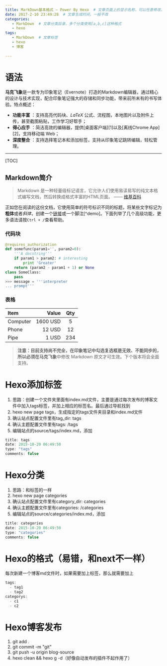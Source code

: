 ```yaml
---
title: MarkDown基本格式 — Power By Hexo  # 文章页面上的显示名称，可以任意修改，不会出现在URL中
date: 2017-2-10 23:49:28  # 文章生成时间，一般不改
categories: 
   - MarkDown  # 文章分类目录，多个分类使用[a,b,c]这种格式
   - hexo
tags: 
   - MarkDown  # 文章标签
   - hexo
   - 博客
   
---
```

# 语法
<!-- more -->

**马克飞象**是一款专为印象笔记（Evernote）打造的Markdown编辑器，通过精心的设计与技术实现，配合印象笔记强大的存储和同步功能，带来前所未有的书写体验。特点概述：
 
- **功能丰富** ：支持高亮代码块、*LaTeX* 公式、流程图，本地图片以及附件上传，甚至截图粘贴，工作学习好帮手；
- **得心应手** ：简洁高效的编辑器，提供[桌面客户端][1]以及[离线Chrome App][2]，支持移动端 Web；
- **深度整合** ：支持选择笔记本和添加标签，支持从印象笔记跳转编辑，轻松管理。

-------------------

[TOC]

## Markdown简介

> Markdown 是一种轻量级标记语言，它允许人们使用易读易写的纯文本格式编写文档，然后转换成格式丰富的HTML页面。    —— [维基百科](https://zh.wikipedia.org/wiki/Markdown)

正如您在阅读的这份文档，它使用简单的符号标识不同的标题，将某些文字标记为**粗体**或者*斜体*，创建一个[链接](http://www.example.com)或一个脚注[^demo]。下面列举了几个高级功能，更多语法请按`Ctrl + /`查看帮助。 

### 代码块
``` python
@requires_authorization
def somefunc(param1='', param2=0):
    '''A docstring'''
    if param1 > param2: # interesting
        print 'Greater'
    return (param2 - param1 + 1) or None
class SomeClass:
    pass
>>> message = '''interpreter
... prompt'''
```


### 表格
| Item      |    Value | Qty  |
| :-------- | --------:| :--: |
| Computer  | 1600 USD |  5   |
| Phone     |   12 USD |  12  |
| Pipe      |    1 USD | 234  |




> **注意：**目前支持尚不完全，在印象笔记中勾选复选框是无效、不能同步的，所以必须在**马克飞象**中修改 Markdown 原文才可生效。下个版本将会全面支持。


# Hexo添加标签
1. 思路：创建一个文件夹里面有index.md文件，主要是通过每次发布的博客文件中加入tags标签，并加上相应的标签名。最后通过导航找到
2. hexo new page tags，生成指定的tags文件夹目录和index.md文件
2. 确认站点配置文件里有tag_dir: tags
3. 确认主题配置文件里有tags: /tags
4. 编辑站点的source/tags/index.md，添加
```java
title: tags
date: 2015-10-20 06:49:50
type: "tags"
comments: false

```

# Hexo分类
1. 思路：和标签的一样
2. hexo new page categories
2. 确认站点配置文件里有category_dir: categories
3. 确认主题配置文件里有categories: /categories
4. 编辑站点的source/categories/index.md，添加
```java
title: categories
date: 2015-10-20 06:49:50
type: "categories"
comments: false
```
# Hexo的格式（易错，和next不一样）
每次新建一个博客md文件时，如果需要加上标签，那么就需要加上
```java
tags:
  - tag1
  - tag2
categorys:
  - c1
  - c2
```
# Hexo博客发布
1. git add .
2. git commit -m "git"
3. git push -u origin blog-source
4. hexo clean && hexo g -d（好像自动发布的插件不起作用了）


